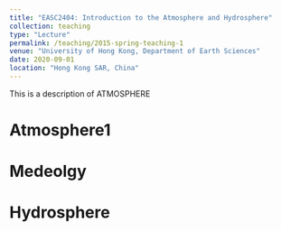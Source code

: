 ```yaml
---
title: "EASC2404: Introduction to the Atmosphere and Hydrosphere"
collection: teaching
type: "Lecture"
permalink: /teaching/2015-spring-teaching-1
venue: "University of Hong Kong, Department of Earth Sciences"
date: 2020-09-01
location: "Hong Kong SAR, China"
---
```


This is a description of ATMOSPHERE

Atmosphere1
======

Medeolgy 
======

Hydrosphere
======
